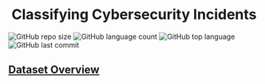 <h1 align="center">Classifying Cybersecurity Incidents</h1>

![GitHub repo size](https://img.shields.io/github/repo-size/Avijit-Jana/Classifying_Cybersecurity_Incidents_Machine_Learning?style=plastic)
![GitHub language count](https://img.shields.io/github/languages/count/Avijit-Jana/Classifying_Cybersecurity_Incidents_Machine_Learning?style=plastic)
![GitHub top language](https://img.shields.io/github/languages/top/Avijit-Jana/Classifying_Cybersecurity_Incidents_Machine_Learning?style=plastic)
![GitHub last commit](https://img.shields.io/github/last-commit/Avijit-Jana/Classifying_Cybersecurity_Incidents_Machine_Learning?color=red&style=plastic)



## [Dataset Overview](https://www.kaggle.com/datasets/Microsoft/microsoft-security-incident-prediction?select=GUIDE_Test.csv)